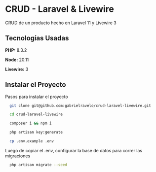 
# CRUD - Laravel & Livewire

CRUD de un producto hecho en Laravel 11 y Livewire 3



## Tecnologías Usadas

**PHP:** 8.3.2

**Node:** 20.11

**Livewire:** 3


## Instalar el Proyecto
Pasos para instalar el proyecto

```bash
  git clone git@github.com:gabrielravelo/crud-laravel-livewire.git
```

```bash
  cd crud-laravel-livewire
``` 

```bash
  composer i && npm i
``` 

```bash
  php artisan key:generate
``` 

```bash
  cp .env.example .env
``` 
Luego de copiar el .env, configurar la base de datos para correr las migraciones

```bash
  php artisan migrate --seed
``` 